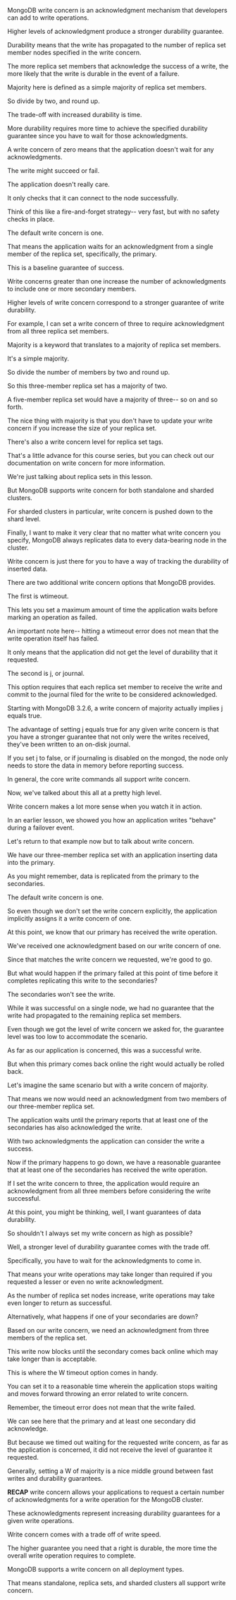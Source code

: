 MongoDB write concern is an acknowledgment mechanism that developers can add to write operations.

Higher levels of acknowledgment produce a stronger durability guarantee.

Durability means that the write has propagated to the number of replica set member nodes specified in the write concern.

The more replica set members that acknowledge the success of a write, the more likely that the write is durable in the event of a failure.

Majority here is defined as a simple majority of replica set members.

So divide by two, and round up.

The trade-off with increased durability is time.

More durability requires more time to achieve the specified durability guarantee since you have to wait for those acknowledgments.


A write concern of zero means that the application doesn't wait for any acknowledgments.

The write might succeed or fail.

The application doesn't really care.

It only checks that it can connect to the node successfully.

Think of this like a fire-and-forget strategy-- very fast, but with no safety checks in place.

The default write concern is one.

That means the application waits for an acknowledgment from a single member of the replica set, specifically, the primary.

This is a baseline guarantee of success.

Write concerns greater than one increase the number of acknowledgments to include one or more secondary members.

Higher levels of write concern correspond to a stronger guarantee of write durability.

For example, I can set a write concern of three to require acknowledgment from all three replica set members.

Majority is a keyword that translates to a majority of replica set members.

It's a simple majority.

So divide the number of members by two and round up.

So this three-member replica set has a majority of two.

A five-member replica set would have a majority of three-- so on and so forth.

The nice thing with majority is that you don't have to update your write concern if you increase the size of your replica set.

There's also a write concern level for replica set tags.

That's a little advance for this course series, but you can check out our documentation on write concern for more information.

We're just talking about replica sets in this lesson.

But MongoDB supports write concern for both standalone and sharded clusters.

For sharded clusters in particular, write concern is pushed down to the shard level.

Finally, I want to make it very clear that no matter what write concern you specify, MongoDB always replicates data to every data-bearing node in the cluster.

Write concern is just there for you to have a way of tracking the durability of inserted data.

There are two additional write concern options that MongoDB provides.

The first is wtimeout.

This lets you set a maximum amount of time the application waits before marking an operation as failed.

An important note here-- hitting a wtimeout error does not mean that the write operation itself has failed.

It only means that the application did not get the level of durability that it requested.

The second is j, or journal.

This option requires that each replica set member to receive the write and commit to the journal filed for the write to be considered acknowledged.

Starting with MongoDB 3.2.6, a write concern of majority actually implies j equals true.

The advantage of setting j equals true for any given write concern is that you have a stronger guarantee that not only were the writes received, they've been written to an on-disk journal.

If you set j to false, or if journaling is disabled on the mongod, the node only needs to store the data in memory before reporting success.


In general, the core write commands all support write concern.

Now, we've talked about this all at a pretty high level.

Write concern makes a lot more sense when you watch it in action.

In an earlier lesson, we showed you how an application writes "behave" during a failover event.

Let's return to that example now but to talk about write concern.

We have our three-member replica set with an application inserting data into the primary.

As you might remember, data is replicated from the primary to the secondaries.

The default write concern is one.

So even though we don't set the write concern explicitly, the application implicitly assigns it a write concern of one.

At this point, we know that our primary has received the write operation.

We've received one acknowledgment based on our write concern of one.

Since that matches the write concern we requested, we're good to go.

But what would happen if the primary failed at this point of time before it completes replicating this write to the secondaries?

The secondaries won't see the write.

While it was successful on a single node, we had no guarantee that the write had propagated to the remaining replica set members.

Even though we got the level of write concern we asked for, the guarantee level was too low to accommodate the scenario.

As far as our application is concerned, this was a successful write.

But when this primary comes back online the right would actually be rolled back.

Let's imagine the same scenario but with a write concern of majority.

That means we now would need an acknowledgment from two members of our three-member replica set.

The application waits until the primary reports that at least one of the secondaries has also acknowledged the write.

With two acknowledgments the application can consider the write a success.

Now if the primary happens to go down, we have a reasonable guarantee that at least one of the secondaries has received the write operation.

If I set the write concern to three, the application would require an acknowledgment from all three members before considering the write successful.

At this point, you might be thinking, well, I want guarantees of data durability.

So shouldn't I always set my write concern as high as possible?

Well, a stronger level of durability guarantee comes with the trade off.

Specifically, you have to wait for the acknowledgments to come in.

That means your write operations may take longer than required if you requested a lesser or even no write acknowledgment.

As the number of replica set nodes increase, write operations may take even longer to return as successful.

Alternatively, what happens if one of your secondaries are down?

Based on our write concern, we need an acknowledgment from three members of the replica set.

This write now blocks until the secondary comes back online which may take longer than is acceptable.

This is where the W timeout option comes in handy.

You can set it to a reasonable time wherein the application stops waiting and moves forward throwing an error related to write concern.

Remember, the timeout error does not mean that the write failed.

We can see here that the primary and at least one secondary did acknowledge.

But because we timed out waiting for the requested write concern, as far as the application is concerned, it did not receive the level of guarantee it requested.

Generally, setting a W of majority is a nice middle ground between fast writes and durability guarantees.

**RECAP** write concern allows your applications to request a certain number of acknowledgments for a write operation for the MongoDB cluster.

These acknowledgments represent increasing durability guarantees for a given write operations.

Write concern comes with a trade off of write speed.

The higher guarantee you need that a right is durable, the more time the overall write operation requires to complete.

MongoDB supports a write concern on all deployment types.

That means standalone, replica sets, and sharded clusters all support write concern.
